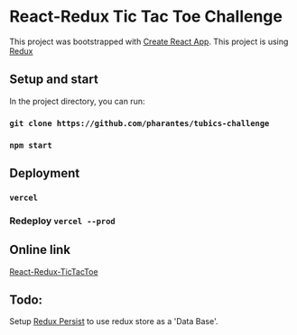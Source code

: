 # React-Redux Tic Tac Toe Challenge

This project was bootstrapped with [Create React App](https://github.com/facebook/create-react-app).
This project is using [Redux](https://redux.js.org/)

## Setup and start

In the project directory, you can run:
### `git clone https://github.com/pharantes/tubics-challenge`
### `npm start`


## Deployment

### `vercel`

### Redeploy `vercel --prod`

## Online link

[React-Redux-TicTacToe](https://tubics-challenge.vercel.app)


## Todo:

Setup [Redux Persist](https://www.npmjs.com/package/redux-persist#basic-usage) to use redux store as a 'Data Base'.

